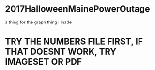 # 2017HalloweenMainePowerOutage
a thing for the graph thing i made
# TRY THE NUMBERS FILE FIRST, IF THAT DOESNT WORK, TRY IMAGESET OR PDF

